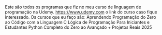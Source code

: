 Este são todos os programas que fiz no meu curso de linguagem de programação na Udemy.
https://www.udemy.com o link do curso caso fique interessado.
Os cursos que eu faço são: 
Aprendendo Programação do Zero ao Código com a Linguagem C
Lógica de Programação Para Iniciantes e Estudantes
Python Completo do Zero ao Avançado + Projetos Reais 2025



